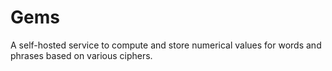 # Gems
A self-hosted service to compute and store numerical values for words and phrases based on various ciphers.
